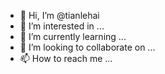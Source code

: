 - 👋 Hi, I’m @tianlehai
- 👀 I’m interested in ...
- 🌱 I’m currently learning ...
- 💞️ I’m looking to collaborate on ...
- 📫 How to reach me ...

<!---
tianlehai/tianlehai is a ✨ special ✨ repository because its `README.md` (this file) appears on your GitHub profile.
You can click the Preview link to take a look at your changes.
--->
